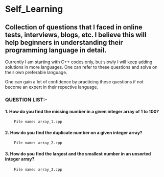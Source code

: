 # Self_Learning

## Collection of questions that I faced in online tests, interviews, blogs, etc. I believe this will help beginners in understanding their programming language in detail.

Currently I am starting with C++ codes only, but slowly I will keep adding solutions in more languages. One can refer to these questions and solve on their own preferable language.

One can gain a lot of confidence by practicing these questions if not become an expert in their repective language.

### QUESTION LIST:-
#### 1. How do you find the missing number in a given integer array of 1 to 100?
        File name: array_1.cpp
        
#### 2. How do you find the duplicate number on a given integer array?
        File name: array_2.cpp

#### 3. How do you find the largest and the smallest number in an unsorted integer array?
        File name: array_3.cpp
